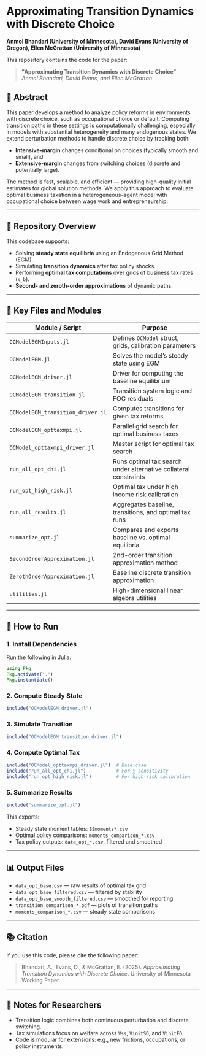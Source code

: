 # Approximating Transition Dynamics with Discrete Choice

**Anmol Bhandari (University of Minnesota), David Evans (University of Oregon), Ellen McGrattan (University of Minnesota)**

This repository contains the code for the paper:

> **"Approximating Transition Dynamics with Discrete Choice"**  
> *Anmol Bhandari, David Evans, and Ellen McGrattan*  

## 📄 Abstract

This paper develops a method to analyze policy reforms in environments with discrete choice, such as occupational choice or default. Computing transition paths in these settings is computationally challenging, especially in models with substantial heterogeneity and many endogenous states. We extend perturbation methods to handle discrete choice by tracking both:
- **Intensive-margin** changes conditional on choices (typically smooth and small), and
- **Extensive-margin** changes from switching choices (discrete and potentially large).

The method is fast, scalable, and efficient — providing high-quality initial estimates for global solution methods. We apply this approach to evaluate optimal business taxation in a heterogeneous-agent model with occupational choice between wage work and entrepreneurship.

---

## 🧭 Repository Overview

This codebase supports:
- Solving **steady state equilibria** using an Endogenous Grid Method (EGM).
- Simulating **transition dynamics** after tax policy shocks.
- Performing **optimal tax computations** over grids of business tax rates (`τ_b`).
- **Second- and zeroth-order approximations** of dynamic paths.

---

## 📂 Key Files and Modules

| Module / Script                     | Purpose |
|------------------------------------|---------|
| `OCModelEGMInputs.jl`              | Defines `OCModel` struct, grids, calibration parameters |
| `OCModelEGM.jl`                    | Solves the model’s steady state using EGM |
| `OCModelEGM_driver.jl`             | Driver for computing the baseline equilibrium |
| `OCModelEGM_transition.jl`         | Transition system logic and FOC residuals |
| `OCModelEGM_transition_driver.jl`  | Computes transitions for given tax reforms |
| `OCModelEGM_opttaxmpi.jl`          | Parallel grid search for optimal business taxes |
| `OCModel_opttaxmpi_driver.jl`      | Master script for optimal tax search |
| `run_all_opt_chi.jl`               | Runs optimal tax search under alternative collateral constraints |
| `run_opt_high_risk.jl`             | Optimal tax under high income risk calibration |
| `run_all_results.jl`               | Aggregates baseline, transitions, and optimal tax runs |
| `summarize_opt.jl`                 | Compares and exports baseline vs. optimal equilibria |
| `SecondOrderApproximation.jl`      | 2nd-order transition approximation method |
| `ZerothOrderApproximation.jl`      | Baseline discrete transition approximation |
| `utilities.jl`                     | High-dimensional linear algebra utilities |

---

## 🚀 How to Run

### 1. Install Dependencies
Run the following in Julia:
```julia
using Pkg
Pkg.activate(".")
Pkg.instantiate()
```

### 2. Compute Steady State
```julia
include("OCModelEGM_driver.jl")
```

### 3. Simulate Transition
```julia
include("OCModelEGM_transition_driver.jl")
```

### 4. Compute Optimal Tax
```julia
include("OCModel_opttaxmpi_driver.jl")  # Base case
include("run_all_opt_chi.jl")           # For χ sensitivity
include("run_opt_high_risk.jl")         # For high-risk calibration
```

### 5. Summarize Results
```julia
include("summarize_opt.jl")
```

This exports:
- Steady state moment tables: `SSmoments*.csv`
- Optimal policy comparisons: `moments_comparison_*.csv`
- Tax policy outputs: `data_opt_*.csv`, filtered and smoothed

---

## 📊 Output Files

- `data_opt_base.csv` — raw results of optimal tax grid
- `data_opt_base_filtered.csv` — filtered by stability
- `data_opt_base_smooth_filtered.csv` — smoothed for reporting
- `transition_comparison_*.pdf` — plots of transition paths
- `moments_comparison_*.csv` — steady state comparisons

---

## 📚 Citation

If you use this code, please cite the following paper:

> Bhandari, A., Evans, D., & McGrattan, E. (2025). *Approximating Transition Dynamics with Discrete Choice*. University of Minnesota Working Paper.


---

## 🧠 Notes for Researchers

- Transition logic combines both continuous perturbation and discrete switching.
- Tax simulations focus on welfare across `Vss`, `VinitSO`, and `VinitFO`.
- Code is modular for extensions: e.g., new frictions, occupations, or policy instruments.
